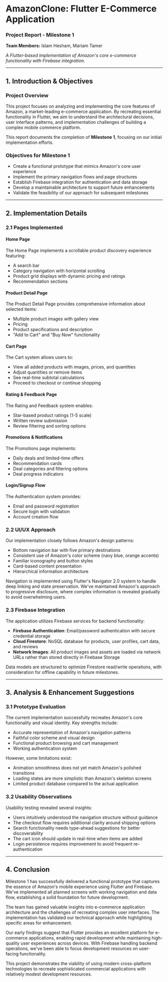 # AmazonClone: Flutter E-Commerce Application
### Project Report - Milestone 1
**Team Members:** Islam Hesham, Mariam Tamer  

*A Flutter-based implementation of Amazon's core e-commerce functionality with Firebase integration.*

---

## 1. Introduction & Objectives

### Project Overview
This project focuses on analyzing and implementing the core features of Amazon, a market-leading e-commerce application. By recreating essential functionality in Flutter, we aim to understand the architectural decisions, user interface patterns, and implementation challenges of building a complex mobile commerce platform.

This report documents the completion of **Milestone 1**, focusing on our initial implementation efforts.

### Objectives for Milestone 1
- Create a functional prototype that mimics Amazon's core user experience
- Implement the primary navigation flows and page structures
- Establish Firebase integration for authentication and data storage
- Develop a maintainable architecture to support future enhancements
- Validate the feasibility of our approach for subsequent milestones

---

## 2. Implementation Details

### 2.1 Pages Implemented

#### Home Page
The Home Page implements a scrollable product discovery experience featuring:
- A search bar
- Category navigation with horizontal scrolling
- Product grid displays with dynamic pricing and ratings
- Recommendation sections

#### Product Detail Page
The Product Detail Page provides comprehensive information about selected items:
- Multiple product images with gallery view
- Pricing
- Product specifications and description
- "Add to Cart" and "Buy Now" functionality

#### Cart Page
The Cart system allows users to:
- View all added products with images, prices, and quantities
- Adjust quantities or remove items
- See real-time subtotal calculations
- Proceed to checkout or continue shopping

#### Rating & Feedback Page
The Rating and Feedback system enables:
- Star-based product ratings (1-5 scale)
- Written review submission
- Review filtering and sorting options

#### Promotions & Notifications
The Promotions page implements:
- Daily deals and limited-time offers
- Recommendation cards
- Deal categories and filtering options
- Deal progress indicators

#### Login/Signup Flow
The Authentication system provides:
- Email and password registration
- Secure login with validation
- Account creation flow

### 2.2 UI/UX Approach

Our implementation closely follows Amazon's design patterns:
- Bottom navigation bar with five primary destinations
- Consistent use of Amazon's color scheme (navy blue, orange accents)
- Familiar iconography and button styles
- Card-based content presentation
- Hierarchical information architecture

Navigation is implemented using Flutter's Navigator 2.0 system to handle deep linking and state preservation. We've maintained Amazon's approach to progressive disclosure, where complex information is revealed gradually to avoid overwhelming users.

### 2.3 Firebase Integration

The application utilizes Firebase services for backend functionality:
- **Firebase Authentication**: Email/password authentication with secure credential storage
- **Cloud Firestore**: NoSQL database for products, user profiles, cart data, and reviews
- **Network Images**: All product images and assets are loaded via network URLs rather than stored directly in Firebase Storage

Data models are structured to optimize Firestore read/write operations, with consideration for offline capability in future milestones.

---

## 3. Analysis & Enhancement Suggestions

### 3.1 Prototype Evaluation

The current implementation successfully recreates Amazon's core functionality and visual identity. Key strengths include:
- Accurate representation of Amazon's navigation patterns
- Faithful color scheme and visual design
- Functional product browsing and cart management
- Working authentication system

However, some limitations exist:
- Animation smoothness does not yet match Amazon's polished transitions
- Loading states are more simplistic than Amazon's skeleton screens
- Limited product database compared to the actual application

### 3.2 Usability Observations

Usability testing revealed several insights:
- Users intuitively understood the navigation structure without guidance
- The checkout flow requires additional clarity around shipping options
- Search functionality needs type-ahead suggestions for better discoverability
- The cart icon should update in real-time when items are added
- Login persistence requires improvement to avoid frequent re-authentication

---

## 4. Conclusion

Milestone 1 has successfully delivered a functional prototype that captures the essence of Amazon's mobile experience using Flutter and Firebase. We've implemented all planned screens with working navigation and data flow, establishing a solid foundation for future development.

The team has gained valuable insights into e-commerce application architecture and the challenges of recreating complex user interfaces. The implementation has validated our technical approach while highlighting specific areas for enhancement.

Our early findings suggest that Flutter provides an excellent platform for e-commerce applications, enabling rapid development while maintaining high-quality user experiences across devices. With Firebase handling backend operations, we've been able to focus development resources on user-facing functionality.

This project demonstrates the viability of using modern cross-platform technologies to recreate sophisticated commercial applications with relatively modest development resources. 